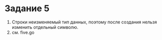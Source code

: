 # Задание 5

1) Строки неизменяемый тип данных, поэтому после создания нельзя изменить отдельный символю.
2) см. five.go
